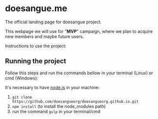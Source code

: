# doesangue.me

The official landing page for doesangue project.

This webpage we will use for "**MVP**" campaign, where we plan to acquire new members and maybe future users.

Instructions to use the project:

## Running the project
Follow this steps and run the commands bellow in your terminal (Linux) or cmd (Windows):

It's necessary to have [node.js](https://nodejs.org/en/) in your machine:

  1. `git clone https://github.com/doesangueorg/doesangueorg.github.io.git`
  2. `npm install` (to install the node_modules path)
  3. run the command `gulp` in your terminal/cmd
  